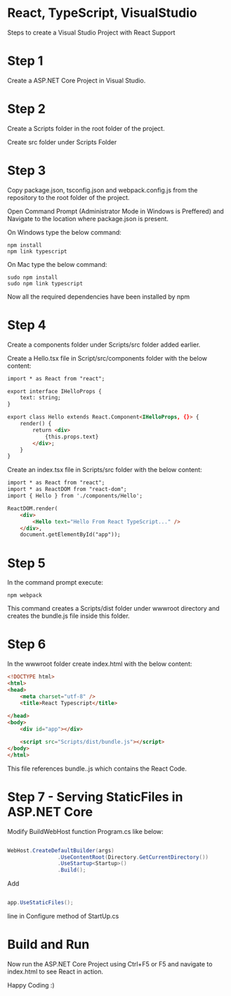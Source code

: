 # React, TypeScript, VisualStudio
Steps to create a Visual Studio Project with React Support

# Step 1
Create a ASP.NET Core Project in Visual Studio.

# Step 2
Create a Scripts folder in the root folder of the project.

Create src folder under Scripts Folder

# Step 3
Copy package.json, tsconfig.json and webpack.config.js from the repository to the root folder of the project.

Open Command Prompt (Administrator Mode in Windows is Preffered) and Navigate to the location where package.json is present.

On Windows type the below command:
```
npm install
npm link typescript
```
On Mac type the below command:
```
sudo npm install
sudo npm link typescript
```

Now all the required dependencies have been installed by npm

# Step 4
Create a components folder under Scripts/src folder added earlier.

Create a Hello.tsx file in Script/src/components folder with the below content:

```html
import * as React from "react";

export interface IHelloProps {
    text: string;
}

export class Hello extends React.Component<IHelloProps, {}> {
    render() {
        return <div>
            {this.props.text}
        </div>;
    }
}
```

Create an index.tsx file in Scripts/src folder with the below content:
```html
import * as React from "react";
import * as ReactDOM from "react-dom";
import { Hello } from './components/Hello';

ReactDOM.render(
    <div>
        <Hello text="Hello From React TypeScript..." />
    </div>,
    document.getElementById("app"));
```

# Step 5
In the command prompt execute:
```
npm webpack
```
This command creates a Scripts/dist folder under wwwroot directory and creates the bundle.js file inside this folder.

# Step 6
In the wwwroot folder create index.html with the below content:
```html
<!DOCTYPE html>
<html>
<head>
    <meta charset="utf-8" />
    <title>React Typescript</title>
    
</head>
<body>
    <div id="app"></div>

    <script src="Scripts/dist/bundle.js"></script>
</body>
</html>
```
This file references bundle..js which contains the React Code.

# Step 7 - Serving StaticFiles in ASP.NET Core
Modify BuildWebHost function Program.cs like below:
```c#

WebHost.CreateDefaultBuilder(args)
                .UseContentRoot(Directory.GetCurrentDirectory())
                .UseStartup<Startup>()
                .Build();
```
Add
```c#

app.UseStaticFiles(); 

```
line in Configure method of StartUp.cs

# Build and Run
Now run the ASP.NET Core Project using Ctrl+F5 or F5 and navigate to index.html to see React in action.

Happy Coding :)


